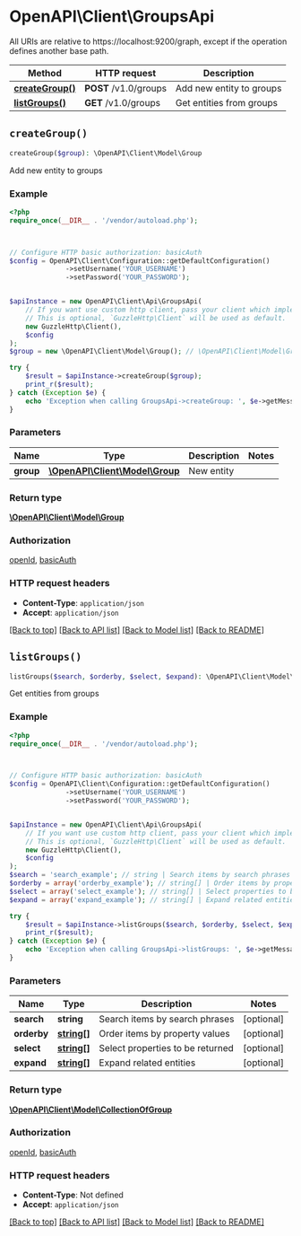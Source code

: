 # OpenAPI\Client\GroupsApi

All URIs are relative to https://localhost:9200/graph, except if the operation defines another base path.

| Method | HTTP request | Description |
| ------------- | ------------- | ------------- |
| [**createGroup()**](GroupsApi.md#createGroup) | **POST** /v1.0/groups | Add new entity to groups |
| [**listGroups()**](GroupsApi.md#listGroups) | **GET** /v1.0/groups | Get entities from groups |


## `createGroup()`

```php
createGroup($group): \OpenAPI\Client\Model\Group
```

Add new entity to groups

### Example

```php
<?php
require_once(__DIR__ . '/vendor/autoload.php');



// Configure HTTP basic authorization: basicAuth
$config = OpenAPI\Client\Configuration::getDefaultConfiguration()
              ->setUsername('YOUR_USERNAME')
              ->setPassword('YOUR_PASSWORD');


$apiInstance = new OpenAPI\Client\Api\GroupsApi(
    // If you want use custom http client, pass your client which implements `GuzzleHttp\ClientInterface`.
    // This is optional, `GuzzleHttp\Client` will be used as default.
    new GuzzleHttp\Client(),
    $config
);
$group = new \OpenAPI\Client\Model\Group(); // \OpenAPI\Client\Model\Group | New entity

try {
    $result = $apiInstance->createGroup($group);
    print_r($result);
} catch (Exception $e) {
    echo 'Exception when calling GroupsApi->createGroup: ', $e->getMessage(), PHP_EOL;
}
```

### Parameters

| Name | Type | Description  | Notes |
| ------------- | ------------- | ------------- | ------------- |
| **group** | [**\OpenAPI\Client\Model\Group**](../Model/Group.md)| New entity | |

### Return type

[**\OpenAPI\Client\Model\Group**](../Model/Group.md)

### Authorization

[openId](../../README.md#openId), [basicAuth](../../README.md#basicAuth)

### HTTP request headers

- **Content-Type**: `application/json`
- **Accept**: `application/json`

[[Back to top]](#) [[Back to API list]](../../README.md#endpoints)
[[Back to Model list]](../../README.md#models)
[[Back to README]](../../README.md)

## `listGroups()`

```php
listGroups($search, $orderby, $select, $expand): \OpenAPI\Client\Model\CollectionOfGroup
```

Get entities from groups

### Example

```php
<?php
require_once(__DIR__ . '/vendor/autoload.php');



// Configure HTTP basic authorization: basicAuth
$config = OpenAPI\Client\Configuration::getDefaultConfiguration()
              ->setUsername('YOUR_USERNAME')
              ->setPassword('YOUR_PASSWORD');


$apiInstance = new OpenAPI\Client\Api\GroupsApi(
    // If you want use custom http client, pass your client which implements `GuzzleHttp\ClientInterface`.
    // This is optional, `GuzzleHttp\Client` will be used as default.
    new GuzzleHttp\Client(),
    $config
);
$search = 'search_example'; // string | Search items by search phrases
$orderby = array('orderby_example'); // string[] | Order items by property values
$select = array('select_example'); // string[] | Select properties to be returned
$expand = array('expand_example'); // string[] | Expand related entities

try {
    $result = $apiInstance->listGroups($search, $orderby, $select, $expand);
    print_r($result);
} catch (Exception $e) {
    echo 'Exception when calling GroupsApi->listGroups: ', $e->getMessage(), PHP_EOL;
}
```

### Parameters

| Name | Type | Description  | Notes |
| ------------- | ------------- | ------------- | ------------- |
| **search** | **string**| Search items by search phrases | [optional] |
| **orderby** | [**string[]**](../Model/string.md)| Order items by property values | [optional] |
| **select** | [**string[]**](../Model/string.md)| Select properties to be returned | [optional] |
| **expand** | [**string[]**](../Model/string.md)| Expand related entities | [optional] |

### Return type

[**\OpenAPI\Client\Model\CollectionOfGroup**](../Model/CollectionOfGroup.md)

### Authorization

[openId](../../README.md#openId), [basicAuth](../../README.md#basicAuth)

### HTTP request headers

- **Content-Type**: Not defined
- **Accept**: `application/json`

[[Back to top]](#) [[Back to API list]](../../README.md#endpoints)
[[Back to Model list]](../../README.md#models)
[[Back to README]](../../README.md)
